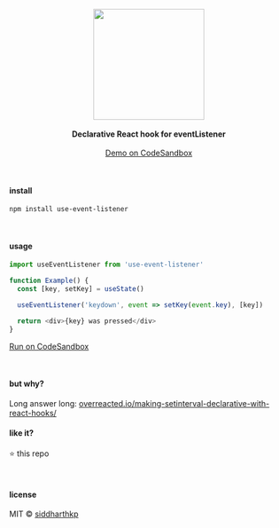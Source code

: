 <p align="center">
  <img src="https://pbs.twimg.com/media/DyKPpD7UwAAVKyH.jpg:large" height="200px"/>
  <br><br>
  <b>Declarative React hook for eventListener</b>
  <br><br/>
  <a href="https://codesandbox.io/s/nnpjwz4nwl">Demo on CodeSandbox</a>
</p>

&nbsp;

#### install

```
npm install use-event-listener
```

&nbsp;

#### usage

```js
import useEventListener from 'use-event-listener'

function Example() {
  const [key, setKey] = useState()

  useEventListener('keydown', event => setKey(event.key), [key])

  return <div>{key} was pressed</div>
}
```

[Run on CodeSandbox](https://codesandbox.io/s/nnpjwz4nwl)

&nbsp;

#### but why?

Long answer long: [overreacted.io/making-setinterval-declarative-with-react-hooks/](https://overreacted.io/making-setinterval-declarative-with-react-hooks/)

#### like it?

:star: this repo

&nbsp;

#### license

MIT © [siddharthkp](https://github.com/siddharthkp)
